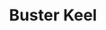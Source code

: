 --- 
title: "Buster Keel"
publishdate: "2019-8-18T16:48:46+02:00"
src: "https://365manga.net/manga/buster-keel"
image: "https://data.365manga.net/images/thumbnails/6495-buster-keel.jpg"
description: "Keel the hero of our story is looking desperately for Silva the so called 'best monster fighter' to retrieve something precious that he took away from him, on his search he joins a beginner monster fighter girl, along with her flying pig monster and goes for an adventure to find Silva who for some reason has been missing for 3 years?!?"
---